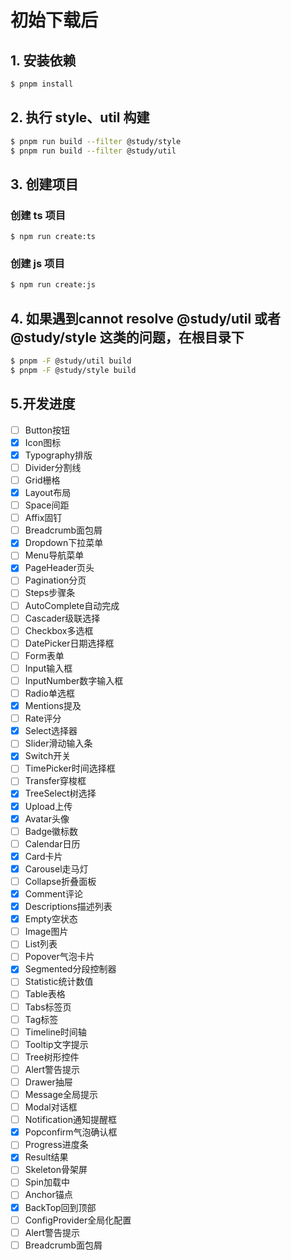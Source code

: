 
# 初始下载后
## 1. 安装依赖

```bash
$ pnpm install
```

## 2. 执行 style、util 构建

```bash
$ pnpm run build --filter @study/style
$ pnpm run build --filter @study/util
```
## 3. 创建项目
### 创建 ts 项目

```base
$ npm run create:ts
```
### 创建 js 项目

```bash
$ npm run create:js
```

## 4. 如果遇到cannot resolve @study/util 或者 @study/style 这类的问题，在根目录下
```bash
$ pnpm -F @study/util build
$ pnpm -F @study/style build
```

## 5.开发进度
- [ ] Button按钮
- [x] Icon图标
- [x] Typography排版
- [ ] Divider分割线
- [ ] Grid栅格
- [x] Layout布局
- [ ] Space间距
- [ ] Affix固钉
- [ ] Breadcrumb面包屑
- [x] Dropdown下拉菜单
- [ ] Menu导航菜单
- [x] PageHeader页头
- [ ] Pagination分页
- [ ] Steps步骤条
- [ ] AutoComplete自动完成
- [ ] Cascader级联选择
- [ ] Checkbox多选框
- [ ] DatePicker日期选择框
- [ ] Form表单
- [ ] Input输入框
- [ ] InputNumber数字输入框
- [ ] Radio单选框
- [x] Mentions提及
- [ ] Rate评分
- [x] Select选择器
- [ ] Slider滑动输入条
- [x] Switch开关
- [ ] TimePicker时间选择框
- [ ] Transfer穿梭框
- [x] TreeSelect树选择
- [x] Upload上传
- [x] Avatar头像
- [ ] Badge徽标数
- [ ] Calendar日历
- [x] Card卡片
- [x] Carousel走马灯
- [ ] Collapse折叠面板
- [x] Comment评论
- [x] Descriptions描述列表
- [x] Empty空状态
- [ ] Image图片
- [ ] List列表
- [ ] Popover气泡卡片
- [x] Segmented分段控制器
- [ ] Statistic统计数值
- [ ] Table表格
- [ ] Tabs标签页
- [ ] Tag标签
- [ ] Timeline时间轴
- [ ] Tooltip文字提示
- [ ] Tree树形控件
- [ ] Alert警告提示
- [ ] Drawer抽屉
- [ ] Message全局提示
- [ ] Modal对话框
- [ ] Notification通知提醒框
- [x] Popconfirm气泡确认框
- [ ] Progress进度条
- [x] Result结果
- [ ] Skeleton骨架屏
- [ ] Spin加载中
- [ ] Anchor锚点
- [x] BackTop回到顶部
- [ ] ConfigProvider全局化配置
- [ ] Alert警告提示
- [ ] Breadcrumb面包屑
